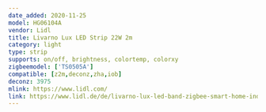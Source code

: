 ```yaml
---
date_added: 2020-11-25
model: HG06104A
vendor: Lidl
title: Livarno Lux LED Strip 22W 2m
category: light
type: strip
supports: on/off, brightness, colortemp, colorxy
zigbeemodel: ['TS0505A']
compatible: [z2m,deconz,zha,iob]
deconz: 3975
mlink: https://www.lidl.com/
link: https://www.lidl.de/de/livarno-lux-led-band-zigbee-smart-home-individuell-teilbar-selbsthaftend/p354570
---
```

